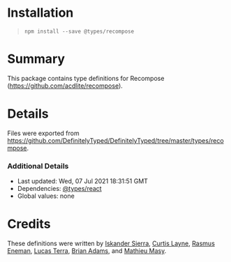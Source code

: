 # Installation
> `npm install --save @types/recompose`

# Summary
This package contains type definitions for Recompose (https://github.com/acdlite/recompose).

# Details
Files were exported from https://github.com/DefinitelyTyped/DefinitelyTyped/tree/master/types/recompose.

### Additional Details
 * Last updated: Wed, 07 Jul 2021 18:31:51 GMT
 * Dependencies: [@types/react](https://npmjs.com/package/@types/react)
 * Global values: none

# Credits
These definitions were written by [Iskander Sierra](https://github.com/iskandersierra), [Curtis Layne](https://github.com/clayne11), [Rasmus Eneman](https://github.com/Pajn), [Lucas Terra](https://github.com/lucasterra), [Brian Adams](https://github.com/brian-lives-outdoors), and [Mathieu Masy](https://github.com/TiuSh).
